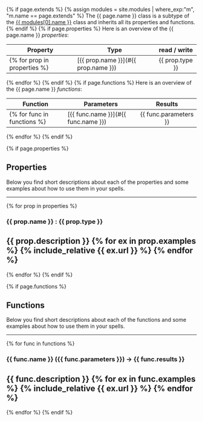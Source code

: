 {% if page.extends %}
{% assign modules = site.modules | where_exp:"m", "m.name == page.extends" %}
The {{ page.name }} class is a subtype of the <a href="{{ modules[0].url }}">{{ modules[0].name }}</a> class and inherits all its properties and functions.
{% endif %}
{% if page.properties %}
Here is an overview of the {{ page.name }} *properties*:

| Property             | Type          | read / write |
| ---------------------|---------------| :-----------:|
{% for prop in properties %}| [<span class="notranslate">{{ prop.name }}</span>](#{{ prop.name }}) | <span class="notranslate">{{ prop.type }}</span> | {{ prop.access }} |
{% endfor %}
{% endif %}
{% if page.functions %}
Here is an overview of the {{ page.name }} *functions*:

| Function             | Parameters    | Results      |
| ---------------------|---------------| :-----------:|
{% for func in functions %}| [<span class="notranslate">{{ func.name }}</span>](#{{ func.name }}) | <span class="notranslate">{{ func.parameters }}</span> | <span class="notranslate">{{ func.results }}</span> |
{% endfor %}
{% endif %}

{% if page.properties %}
## Properties

Below you find short descriptions about each of the properties
and some examples about how to use them in your spells.

---
{% for prop in properties %}
<a style="position:relative; top:-70px; display:block;" name="{{ prop.name }}"></a>
### <span class="notranslate">{{ prop.name }} : {{ prop.type }}</span>

{{ prop.description }}
{% for ex in prop.examples %}
{% include_relative {{ ex.url }} %}
{% endfor %}
---
{% endfor %}
{% endif %}

{% if page.functions %}
## Functions

Below you find short descriptions about each of the functions
and some examples about how to use them in your spells.

---
{% for func in functions %}
<a style="position:relative; top:-70px; display:block;" name="{{ func.name }}"></a>
### <span class="notranslate">{{ func.name }} ({{ func.parameters }}) -> {{ func.results }}</span>

{{ func.description }}
{% for ex in func.examples %}
{% include_relative {{ ex.url }} %}
{% endfor %}
---
{% endfor %}
{% endif %}
